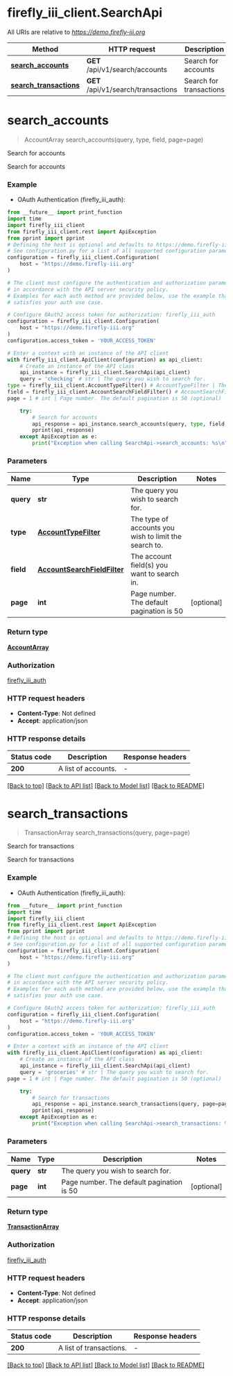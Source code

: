 # firefly_iii_client.SearchApi

All URIs are relative to *https://demo.firefly-iii.org*

Method | HTTP request | Description
------------- | ------------- | -------------
[**search_accounts**](SearchApi.md#search_accounts) | **GET** /api/v1/search/accounts | Search for accounts
[**search_transactions**](SearchApi.md#search_transactions) | **GET** /api/v1/search/transactions | Search for transactions


# **search_accounts**
> AccountArray search_accounts(query, type, field, page=page)

Search for accounts

Search for accounts

### Example

* OAuth Authentication (firefly_iii_auth):
```python
from __future__ import print_function
import time
import firefly_iii_client
from firefly_iii_client.rest import ApiException
from pprint import pprint
# Defining the host is optional and defaults to https://demo.firefly-iii.org
# See configuration.py for a list of all supported configuration parameters.
configuration = firefly_iii_client.Configuration(
    host = "https://demo.firefly-iii.org"
)

# The client must configure the authentication and authorization parameters
# in accordance with the API server security policy.
# Examples for each auth method are provided below, use the example that
# satisfies your auth use case.

# Configure OAuth2 access token for authorization: firefly_iii_auth
configuration = firefly_iii_client.Configuration(
    host = "https://demo.firefly-iii.org"
)
configuration.access_token = 'YOUR_ACCESS_TOKEN'

# Enter a context with an instance of the API client
with firefly_iii_client.ApiClient(configuration) as api_client:
    # Create an instance of the API class
    api_instance = firefly_iii_client.SearchApi(api_client)
    query = 'checking' # str | The query you wish to search for.
type = firefly_iii_client.AccountTypeFilter() # AccountTypeFilter | The type of accounts you wish to limit the search to.
field = firefly_iii_client.AccountSearchFieldFilter() # AccountSearchFieldFilter | The account field(s) you want to search in.
page = 1 # int | Page number. The default pagination is 50 (optional)

    try:
        # Search for accounts
        api_response = api_instance.search_accounts(query, type, field, page=page)
        pprint(api_response)
    except ApiException as e:
        print("Exception when calling SearchApi->search_accounts: %s\n" % e)
```

### Parameters

Name | Type | Description  | Notes
------------- | ------------- | ------------- | -------------
 **query** | **str**| The query you wish to search for. | 
 **type** | [**AccountTypeFilter**](.md)| The type of accounts you wish to limit the search to. | 
 **field** | [**AccountSearchFieldFilter**](.md)| The account field(s) you want to search in. | 
 **page** | **int**| Page number. The default pagination is 50 | [optional] 

### Return type

[**AccountArray**](AccountArray.md)

### Authorization

[firefly_iii_auth](../README.md#firefly_iii_auth)

### HTTP request headers

 - **Content-Type**: Not defined
 - **Accept**: application/json

### HTTP response details
| Status code | Description | Response headers |
|-------------|-------------|------------------|
**200** | A list of accounts. |  -  |

[[Back to top]](#) [[Back to API list]](../README.md#documentation-for-api-endpoints) [[Back to Model list]](../README.md#documentation-for-models) [[Back to README]](../README.md)

# **search_transactions**
> TransactionArray search_transactions(query, page=page)

Search for transactions

Search for transactions

### Example

* OAuth Authentication (firefly_iii_auth):
```python
from __future__ import print_function
import time
import firefly_iii_client
from firefly_iii_client.rest import ApiException
from pprint import pprint
# Defining the host is optional and defaults to https://demo.firefly-iii.org
# See configuration.py for a list of all supported configuration parameters.
configuration = firefly_iii_client.Configuration(
    host = "https://demo.firefly-iii.org"
)

# The client must configure the authentication and authorization parameters
# in accordance with the API server security policy.
# Examples for each auth method are provided below, use the example that
# satisfies your auth use case.

# Configure OAuth2 access token for authorization: firefly_iii_auth
configuration = firefly_iii_client.Configuration(
    host = "https://demo.firefly-iii.org"
)
configuration.access_token = 'YOUR_ACCESS_TOKEN'

# Enter a context with an instance of the API client
with firefly_iii_client.ApiClient(configuration) as api_client:
    # Create an instance of the API class
    api_instance = firefly_iii_client.SearchApi(api_client)
    query = 'groceries' # str | The query you wish to search for.
page = 1 # int | Page number. The default pagination is 50 (optional)

    try:
        # Search for transactions
        api_response = api_instance.search_transactions(query, page=page)
        pprint(api_response)
    except ApiException as e:
        print("Exception when calling SearchApi->search_transactions: %s\n" % e)
```

### Parameters

Name | Type | Description  | Notes
------------- | ------------- | ------------- | -------------
 **query** | **str**| The query you wish to search for. | 
 **page** | **int**| Page number. The default pagination is 50 | [optional] 

### Return type

[**TransactionArray**](TransactionArray.md)

### Authorization

[firefly_iii_auth](../README.md#firefly_iii_auth)

### HTTP request headers

 - **Content-Type**: Not defined
 - **Accept**: application/json

### HTTP response details
| Status code | Description | Response headers |
|-------------|-------------|------------------|
**200** | A list of transactions. |  -  |

[[Back to top]](#) [[Back to API list]](../README.md#documentation-for-api-endpoints) [[Back to Model list]](../README.md#documentation-for-models) [[Back to README]](../README.md)

